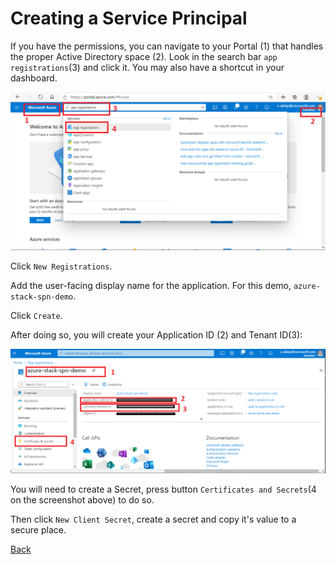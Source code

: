 # Creating a Service Principal

If you have the permissions, you can navigate to your Portal (1) that handles the proper Active Directory space (2). Look in the search bar
`app registrations`(3) and click it. You may also have a shortcut in your dashboard.

![pics/creating_service_principal_01.png](pics/creating_service_principal_01.png)

Click `New Registrations`.

Add the user-facing display name for the application. For this demo, `azure-stack-spn-demo`.

Click `Create`.

After doing so, you will create your Application ID (2) and Tenant ID(3):

![pics/creating_service_principal_02.png](pics/creating_service_principal_02.png)

You will need to create a Secret, press button `Certificates and Secrets`(4 on the screenshot above) to do so.

Then click `New Client Secret`, create a secret and copy it's value to a secure place.

[Back](Readme.md)
